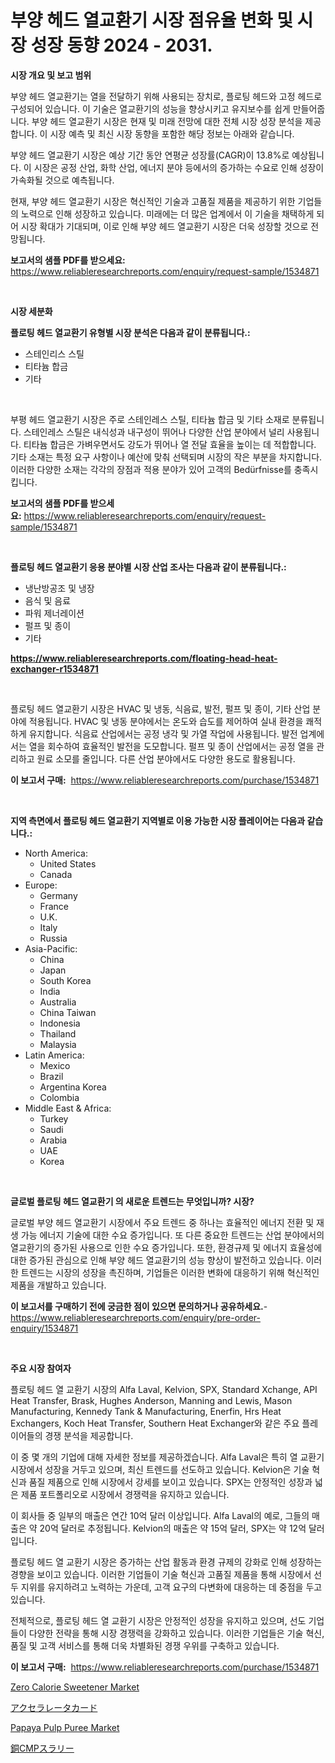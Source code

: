 <p><h1>부양 헤드 열교환기 시장 점유율 변화 및 시장 성장 동향 2024 - 2031.</h1></p><p><strong>시장 개요 및 보고 범위</strong></p>
<p><p>부양 헤드 열교환기는 열을 전달하기 위해 사용되는 장치로, 플로팅 헤드와 고정 헤드로 구성되어 있습니다. 이 기술은 열교환기의 성능을 향상시키고 유지보수를 쉽게 만들어줍니다. 부양 헤드 열교환기 시장은 현재 및 미래 전망에 대한 전체 시장 성장 분석을 제공합니다. 이 시장 예측 및 최신 시장 동향을 포함한 해당 정보는 아래와 같습니다.</p><p>부양 헤드 열교환기 시장은 예상 기간 동안 연평균 성장률(CAGR)이 13.8%로 예상됩니다. 이 시장은 공정 산업, 화학 산업, 에너지 분야 등에서의 증가하는 수요로 인해 성장이 가속화될 것으로 예측됩니다.</p><p>현재, 부양 헤드 열교환기 시장은 혁신적인 기술과 고품질 제품을 제공하기 위한 기업들의 노력으로 인해 성장하고 있습니다. 미래에는 더 많은 업계에서 이 기술을 채택하게 되어 시장 확대가 기대되며, 이로 인해 부양 헤드 열교환기 시장은 더욱 성장할 것으로 전망됩니다.</p></p>
<p><strong>보고서의 샘플 PDF를 받으세요:</strong> <a href="https://www.reliableresearchreports.com/enquiry/request-sample/1534871">https://www.reliableresearchreports.com/enquiry/request-sample/1534871</a></p>
<p>&nbsp;</p>
<p><strong>시장 세분화</strong></p>
<p><strong>플로팅 헤드 열교환기 유형별 시장 분석은 다음과 같이 분류됩니다.:</strong></p>
<p><ul><li>스테인리스 스틸</li><li>티타늄 합금</li><li>기타</li></ul></p>
<p>&nbsp;</p>
<p><p>부평 헤드 열교환기 시장은 주로 스테인레스 스틸, 티타늄 합금 및 기타 소재로 분류됩니다. 스테인레스 스틸은 내식성과 내구성이 뛰어나 다양한 산업 분야에서 널리 사용됩니다. 티타늄 합금은 가벼우면서도 강도가 뛰어나 열 전달 효율을 높이는 데 적합합니다. 기타 소재는 특정 요구 사항이나 예산에 맞춰 선택되며 시장의 작은 부분을 차지합니다. 이러한 다양한 소재는 각각의 장점과 적용 분야가 있어 고객의 Bedürfnisse를 충족시킵니다.</p></p>
<p><strong>보고서의 샘플 PDF를 받으세요:</strong>&nbsp;<a href="https://www.reliableresearchreports.com/enquiry/request-sample/1534871">https://www.reliableresearchreports.com/enquiry/request-sample/1534871</a></p>
<p>&nbsp;</p>
<p><strong> 플로팅 헤드 열교환기 응용 분야별 시장 산업 조사는 다음과 같이 분류됩니다.:</strong></p>
<p><ul><li>냉난방공조 및 냉장</li><li>음식 및 음료</li><li>파워 제너레이션</li><li>펄프 및 종이</li><li>기타</li></ul></p>
<p><strong><a href="https://www.reliableresearchreports.com/floating-head-heat-exchanger-r1534871">https://www.reliableresearchreports.com/floating-head-heat-exchanger-r1534871</a></strong></p>
<p>&nbsp;</p>
<p><p>플로팅 헤드 열교환기 시장은 HVAC 및 냉동, 식음료, 발전, 펄프 및 종이, 기타 산업 분야에 적용됩니다. HVAC 및 냉동 분야에서는 온도와 습도를 제어하여 실내 환경을 쾌적하게 유지합니다. 식음료 산업에서는 공정 냉각 및 가열 작업에 사용됩니다. 발전 업계에서는 열을 회수하여 효율적인 발전을 도모합니다. 펄프 및 종이 산업에서는 공정 열을 관리하고 원료 소모를 줄입니다. 다른 산업 분야에서도 다양한 용도로 활용됩니다.</p></p>
<p><strong>이 보고서 구매:</strong>&nbsp; <a href="https://www.reliableresearchreports.com/purchase/1534871">https://www.reliableresearchreports.com/purchase/1534871</a></p>
<p>&nbsp;</p>
<p><strong>지역 측면에서 플로팅 헤드 열교환기 지역별로 이용 가능한 시장 플레이어는 다음과 같습니다.:</strong></p>
<p><ul>
    <li>
        North America:
        <ul>
            <li>United States</li>
            <li>Canada</li>
        </ul>
    </li>
    <li>
        Europe:
        <ul>
            <li>Germany</li>
            <li>France</li>
            <li>U.K.</li>
            <li>Italy</li>
            <li>Russia</li>
        </ul>
    </li>
    <li>
        Asia-Pacific:
        <ul>
            <li>China</li>
            <li>Japan</li>
            <li>South Korea</li>
            <li>India</li>
            <li>Australia</li>
            <li>China Taiwan</li>
            <li>Indonesia</li>
            <li>Thailand</li>
            <li>Malaysia</li>
        </ul>
    </li>
    <li>
        Latin America:
        <ul>
            <li>Mexico</li>
            <li>Brazil</li>
            <li>Argentina Korea</li>
            <li>Colombia</li>
        </ul>
    </li>
    <li>
        Middle East & Africa:
        <ul>
            <li>Turkey</li>
            <li>Saudi</li>
            <li>Arabia</li>
            <li>UAE</li>
            <li>Korea</li>
        </ul>
    </li>
    </ul></p>
<p>&nbsp;</p>
<p><strong>글로벌 플로팅 헤드 열교환기 의 새로운 트렌드는 무엇입니까? 시장?</strong></p>
<p><p>글로벌 부양 헤드 열교환기 시장에서 주요 트렌드 중 하나는 효율적인 에너지 전환 및 재생 가능 에너지 기술에 대한 수요 증가입니다. 또 다른 중요한 트렌드는 산업 분야에서의 열교환기의 증가된 사용으로 인한 수요 증가입니다. 또한, 환경규제 및 에너지 효율성에 대한 증가된 관심으로 인해 부양 헤드 열교환기의 성능 향상이 발전하고 있습니다. 이러한 트렌드는 시장의 성장을 촉진하며, 기업들은 이러한 변화에 대응하기 위해 혁신적인 제품을 개발하고 있습니다.</p></p>
<p><strong>이 보고서를 구매하기 전에 궁금한 점이 있으면 문의하거나 공유하세요.</strong>- <a href="https://www.reliableresearchreports.com/enquiry/pre-order-enquiry/1534871">https://www.reliableresearchreports.com/enquiry/pre-order-enquiry/1534871</a></p>
<p>&nbsp;</p>
<p><strong>주요 시장 참여자</strong></p>
<p><p>플로팅 헤드 열 교환기 시장의 Alfa Laval, Kelvion, SPX, Standard Xchange, API Heat Transfer, Brask, Hughes Anderson, Manning and Lewis, Mason Manufacturing, Kennedy Tank & Manufacturing, Enerfin, Hrs Heat Exchangers, Koch Heat Transfer, Southern Heat Exchanger와 같은 주요 플레이어들의 경쟁 분석을 제공합니다.</p><p>이 중 몇 개의 기업에 대해 자세한 정보를 제공하겠습니다. Alfa Laval은 특히 열 교환기 시장에서 성장을 거두고 있으며, 최신 트렌드를 선도하고 있습니다. Kelvion은 기술 혁신과 품질 제품으로 인해 시장에서 강세를 보이고 있습니다. SPX는 안정적인 성장과 넓은 제품 포트폴리오로 시장에서 경쟁력을 유지하고 있습니다.</p><p>이 회사들 중 일부의 매출은 연간 10억 달러 이상입니다. Alfa Laval의 예로, 그들의 매출은 약 20억 달러로 추정됩니다. Kelvion의 매출은 약 15억 달러, SPX는 약 12억 달러입니다.</p><p>플로팅 헤드 열 교환기 시장은 증가하는 산업 활동과 환경 규제의 강화로 인해 성장하는 경향을 보이고 있습니다. 이러한 기업들이 기술 혁신과 고품질 제품을 통해 시장에서 선두 지위를 유지하려고 노력하는 가운데, 고객 요구의 다변화에 대응하는 데 중점을 두고 있습니다.</p><p>전체적으로, 플로팅 헤드 열 교환기 시장은 안정적인 성장을 유지하고 있으며, 선도 기업들이 다양한 전략을 통해 시장 경쟁력을 강화하고 있습니다. 이러한 기업들은 기술 혁신, 품질 및 고객 서비스를 통해 더욱 차별화된 경쟁 우위를 구축하고 있습니다.</p></p>
<p><strong>이 보고서 구매:</strong>&nbsp;&nbsp;<a href="https://www.reliableresearchreports.com/purchase/1534871">https://www.reliableresearchreports.com/purchase/1534871</a></p>
<p><p><a href="https://github.com/lataunyatinikmelvin59ilbd0dv/Market-Research-Report-List-1/blob/main/zero-calorie-sweetener-market.md">Zero Calorie Sweetener Market</a></p><p><a href="https://github.com/roulaayoub-saad/Market-Research-Report-List-1/blob/main/356166520058.md">アクセラレータカード</a></p><p><a href="https://github.com/pgtimber/Market-Research-Report-List-2/blob/main/papaya-pulp-puree-market.md">Papaya Pulp Puree Market</a></p><p><a href="https://github.com/zjkmgcs938405/Market-Research-Report-List-1/blob/main/374773520056.md">銅CMPスラリー</a></p></p>